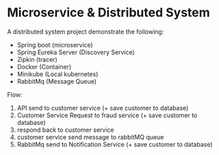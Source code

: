 # Microservice & Distributed System

A distributed system project demonstrate the following:

- Spring boot (microservice)
- Spring Eureka Server (Discovery Service)
- Zipkin (tracer)
- Docker (Container)
- Minikube (Local kubernetes)
- RabbitMq (Message Queue)

Flow:
1) API send to customer service (+ save customer to  database)
2) Customer Service Request to fraud service (+ save customer to  database)
3) respond back to customer service
4) customer service send message to rabbitMQ queue 
5) RabbitMq send to Notification Service (+ save customer to  database)
